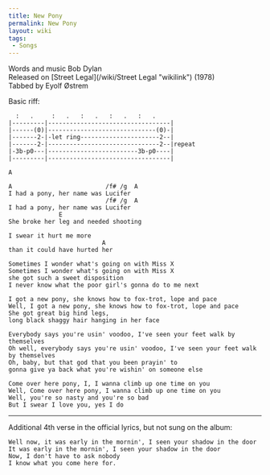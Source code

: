 ```yaml
---
title: New Pony
permalink: New Pony
layout: wiki
tags:
 - Songs
---
```


Words and music Bob Dylan  
Released on [Street Legal](/wiki/Street Legal "wikilink") (1978)  
Tabbed by Eyolf Østrem

Basic riff:

      :   .     :   .   :   .   :   .   :   .
    |---------|----------------------------------|
    |------(0)|------------------------------(0)-|
    |-------2-|-let ring----------------------2--|
    |-------2-|-------------------------------2--|repeat
    |-3b-p0---|-------------------------3b-p0----|
    |---------|----------------------------------|

    A

    A                          /f# /g  A
    I had a pony, her name was Lucifer
                               /f# /g  A
    I had a pony, her name was Lucifer
                  E
    She broke her leg and needed shooting

    I swear it hurt me more
                              A
    than it could have hurted her

    Sometimes I wonder what's going on with Miss X
    Sometimes I wonder what's going on with Miss X
    she got such a sweet disposition
    I never know what the poor girl's gonna do to me next

    I got a new pony, she knows how to fox-trot, lope and pace
    Well, I got a new pony, she knows how to fox-trot, lope and pace
    She got great big hind legs,
    long black shaggy hair hanging in her face

    Everybody says you're usin' voodoo, I've seen your feet walk by themselves
    Oh well, everybody says you're usin' voodoo, I've seen your feet walk by themselves
    Oh, baby, but that god that you been prayin' to
    gonna give ya back what you're wishin' on someone else

    Come over here pony, I, I wanna climb up one time on you
    Well, Come over here pony, I wanna climb up one time on you
    Well, you're so nasty and you're so bad
    But I swear I love you, yes I do

* * * * *

Additional 4th verse in the official lyrics, but not sung on the album:

    Well now, it was early in the mornin', I seen your shadow in the door
    It was early in the mornin', I seen your shadow in the door
    Now, I don't have to ask nobody
    I know what you come here for.

